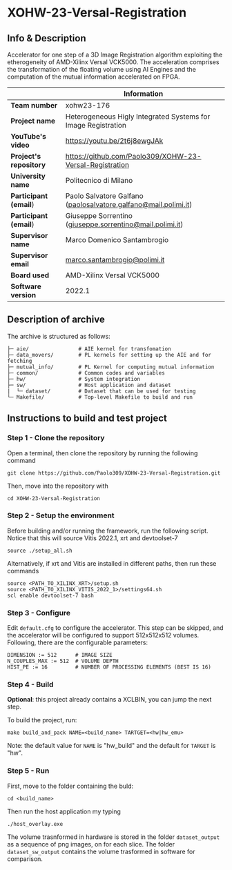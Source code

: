 # XOHW-23-Versal-Registration

## Info & Description
Accelerator for one step of a 3D Image Registration algorithm exploiting the etherogeneity of AMD-Xilinx Versal VCK5000. The acceleration comprises the transformation of the floating volume using AI Engines and the computation of the mutual information accelerated on FPGA.  


|| Information |
|----------------------|-----|
| **Team number**          | xohw23-176 |
| **Project name**         | Heterogeneous Higly Integrated Systems for Image Registration |
| **YouTube's video**      | https://youtu.be/2t6j8ewgJAk |
| **Project's repository** | https://github.com/Paolo309/XOHW-23-Versal-Registration |
| **University name**      | Politecnico di Milano |
| **Participant (email**)  | Paolo Salvatore Galfano (paolosalvatore.galfano@mail.polimi.it) |
| **Participant (email**)  | Giuseppe Sorrentino (giuseppe.sorrentino@mail.polimi.it) |
| **Supervisor name**      | Marco Domenico Santambrogio |
| **Supervisor email**     | marco.santambrogio@polimi.it |
| **Board used**           | AMD-Xilinx Versal VCK5000 |
| **Software version**     | 2022.1 |

## Description of archive
The archive is structured as follows:
```
├─ aie/                # AIE kernel for transfomation
├─ data_movers/        # PL kernels for setting up the AIE and for fetching
├─ mutual_info/        # PL Kernel for computing mutual information
├─ common/             # Common codes and variables
├─ hw/                 # System integration
├─ sw/                 # Host application and dataset
|  └─ dataset/         # Dataset that can be used for testing
└─ Makefile/           # Top-level Makefile to build and run
```
 

## Instructions to build and test project

### Step 1 - Clone the repository
Open a terminal, then clone the repository by running the following command
```shell
git clone https://github.com/Paolo309/XOHW-23-Versal-Registration.git
```
Then, move into the repository with 
```shell
cd XOHW-23-Versal-Registration
```

### Step 2 - Setup the environment
Before building and/or running the framework, run the following script. Notice that this will source Vitis 2022.1, xrt and devtoolset-7
```shell
source ./setup_all.sh
```
Alternatively, if xrt and Vitis are installed in different paths, then run these commands
```shell
source <PATH_TO_XILINX_XRT>/setup.sh
source <PATH_TO_XILINX_VITIS_2022_1>/settings64.sh
scl enable devtoolset-7 bash
```

### Step 3 - Configure
Edit `default.cfg` to configure the accelerator. This step can be skipped, and the accelerator will be configured to support 512x512x512 volumes. Following, there are the configurable parameters:
```
DIMENSION := 512      # IMAGE SIZE
N_COUPLES_MAX := 512  # VOLUME DEPTH 
HIST_PE := 16         # NUMBER OF PROCESSING ELEMENTS (BEST IS 16)
```

### Step 4 - Build
**Optional**: this project already contains a XCLBIN, you can jump the next step.

To build the project, run: 
```shell
make build_and_pack NAME=<build_name> TARTGET=<hw|hw_emu>
```
Note: the default value for `NAME` is "hw_build" and the default for `TARGET` is "hw".


### Step 5 - Run
First, move to the folder containing the buld:
```shell
cd <build_name>
```
Then run the host application my typing
```shell
./host_overlay.exe
```

The volume trasnformed in hardware is stored in the folder `dataset_output` as a sequence of png images, on for each slice. The folder `dataset_sw_output` contains the volume trasformed in software for comparison.
